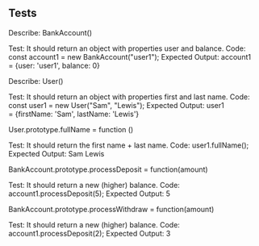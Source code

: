 ## Tests
Describe: BankAccount()

Test: It should return an object with properties user and balance.
Code: const account1 = new BankAccount("user1");
Expected Output: account1 = {user: 'user1', balance: 0}

Describe: User()

Test: It should return an object with properties first and last name.
Code: const user1 = new User("Sam", "Lewis");
Expected Output: user1 = {firstName: 'Sam', lastName: 'Lewis'}

User.prototype.fullName = function ()

Test: It should return the first name + last name.
Code: user1.fullName();
Expected Output: Sam Lewis

BankAccount.prototype.processDeposit = function(amount)

Test: It should return a new (higher) balance.
Code: account1.processDeposit(5);
Expected Output: 5

BankAccount.prototype.processWithdraw = function(amount)

Test: It should return a new (higher) balance.
Code: account1.processDeposit(2);
Expected Output: 3
